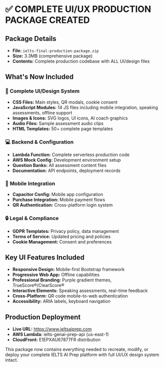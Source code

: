 # ✅ **COMPLETE UI/UX PRODUCTION PACKAGE CREATED**

## Package Details
- **File:** `ielts-final-production-package.zip`
- **Size:** 3.3MB (comprehensive package)
- **Contents:** Complete production codebase with ALL UI/design files

## What's Now Included

### 🎨 **Complete UI/Design System**
- **CSS Files:** Main styles, QR modals, cookie consent
- **JavaScript Modules:** 14 JS files including mobile integration, speaking assessments, offline support
- **Images & Icons:** SVG logos, UI icons, AI coach graphics  
- **Audio Files:** Sample assessment audio clips
- **HTML Templates:** 50+ complete page templates

### 💻 **Backend & Configuration**
- **Lambda Function:** Complete serverless production code
- **AWS Mock Config:** Development environment setup
- **Question Banks:** All assessment content files
- **Documentation:** API endpoints, deployment records

### 📱 **Mobile Integration**
- **Capacitor Config:** Mobile app configuration
- **Purchase Integration:** Mobile payment flows
- **QR Authentication:** Cross-platform login system

### 🔒 **Legal & Compliance**
- **GDPR Templates:** Privacy policy, data management
- **Terms of Service:** Updated pricing and policies  
- **Cookie Management:** Consent and preferences

## Key UI Features Included
- **Responsive Design:** Mobile-first Bootstrap framework
- **Progressive Web App:** Offline capabilities
- **Professional Branding:** Purple gradient themes, TrueScore®/ClearScore®
- **Interactive Elements:** Speaking assessments, real-time feedback
- **Cross-Platform:** QR code mobile-to-web authentication
- **Accessibility:** ARIA labels, keyboard navigation

## Production Deployment
- **Live URL:** https://www.ieltsaiprep.com
- **AWS Lambda:** ielts-genai-prep-api (us-east-1)
- **CloudFront:** E1EPXAU67877FR distribution

This package now contains everything needed to recreate, modify, or deploy your complete IELTS AI Prep platform with full UI/UX design system intact.
